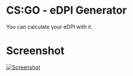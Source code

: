 # CS:GO - eDPI Generator
You can calculate your eDPI with it. 

# Screenshot

[![Screenshot](https://i.imgur.com/LXL3zUw.png)](https://delivator.github.io/csgo-edpi-calculator/)

